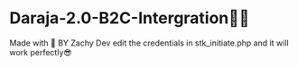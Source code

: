 # Daraja-2.0-B2C-Intergration👨‍💻
Made with 💖 BY Zachy Dev
edit the credentials in stk_initiate.php and it will work perfectly😎
